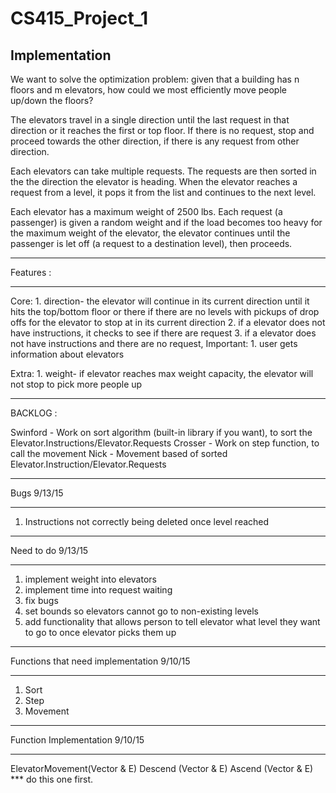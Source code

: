 # CS415_Project_1

Implementation
------------

We want to solve the optimization problem: given that a building has n floors and m elevators,
how could we most efficiently move people up/down the floors?

The elevators travel in a single direction until the last request in that direction or it reaches the first or top floor.
If there is no request, stop and proceed towards the other direction, if there is any request from other direction.

Each elevators can take multiple requests. The requests are then sorted in the the direction the elevator is heading.
When the elevator reaches a request from a level, it pops it from the list and continues to the next level.

Each elevator has a maximum weight of 2500 lbs. Each request (a passenger) is given a random weight and if the load
becomes too heavy for the maximum weight of the elevator, the elevator continues until the passenger is let off
(a request to a destination level), then proceeds.

 --------------------------------------------- --------------------------------------------- -----------------------------------
Features :
 --------------------------------------------- --------------------------------------------- -----------------------------------

 Core:
    1. direction- the elevator will continue in its current direction until it hits the top/bottom floor or there if there
    are no levels with pickups of drop offs for the elevator to stop at in its current direction
    2. if a elevator does not have instructions, it checks to see if there are request
    3. if a elevator does not have instructions and there are no request,
 Important:
    1. user gets information about elevators

 Extra:
    1. weight- if elevator reaches max weight capacity, the elevator will not stop to pick more people up

---------------------------------------------- --------------------------------------------- -----------------------------------
BACKLOG :

Swinford - Work on sort algorithm (built-in library if you want), to sort the Elevator.Instructions/Elevator.Requests
Crosser - Work on step function, to call the movement
Nick - Movement based of sorted Elevator.Instruction/Elevator.Requests

 --------------------------------------------- --------------------------------------------- -----------------------------------
Bugs   9/13/15
 --------------------------------------------- --------------------------------------------- -----------------------------------

1. Instructions not correctly being deleted once level reached

 --------------------------------------------- --------------------------------------------- -----------------------------------
Need to do   9/13/15
 --------------------------------------------- --------------------------------------------- -----------------------------------

 1. implement weight into elevators
 2. implement time into request waiting
 3. fix bugs
 4. set bounds so elevators cannot go to non-existing levels
 5. add functionality that allows person to tell elevator what level they want to go to once elevator picks them up

 --------------------------------------------- --------------------------------------------- -----------------------------------
Functions that need implementation   9/10/15
 --------------------------------------------- --------------------------------------------- -----------------------------------
1. Sort
2. Step
3. Movement

 --------------------------------------------- ---------------------------------------------
 Function Implementation 9/10/15
  --------------------------------------------- ---------------------------------------------
  
  ElevatorMovement(Vector<Elevator> & E)
  Descend (Vector<Elevator> & E)
  Ascend (Vector<Elevator> & E) *** do this one first.
